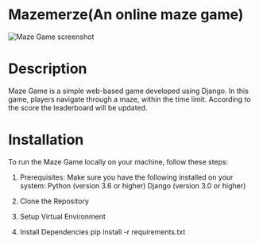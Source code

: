 # Mazemerze(An online maze game) 
![Maze Game screenshot](Mazemerize/Scree1nshot.png)
# Description

Maze Game is a simple web-based game developed using Django. In this game, players navigate through a maze, within the time limit.
According to the score the leaderboard will be updated.

# Installation

To run the Maze Game locally on your machine, follow these steps:

1. Prerequisites: Make sure you have the following installed on your system:
Python (version 3.6 or higher)
Django (version 3.0 or higher)

2. Clone the Repository

3. Setup Virtual Environment 

4. Install Dependencies
pip install -r requirements.txt
